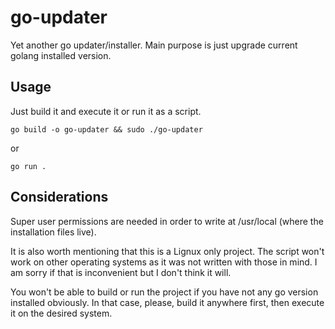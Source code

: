 # go-updater
Yet another go updater/installer. Main purpose is just upgrade current golang installed version.

## Usage
Just build it and execute it or run it as a script.
```Shell
go build -o go-updater && sudo ./go-updater
```
or
```Shell
go run .
```

## Considerations
Super user permissions are needed in order to write at /usr/local (where the installation files live).

It is also worth mentioning that this is a Lignux only project. The script won't work on other operating systems as it was not written with those in mind. I am sorry if that is inconvenient but I don't think it will.

You won't be able to build or run the project if you have not any go version installed obviously. In that case, please, build it anywhere first, then execute it on the desired system.

